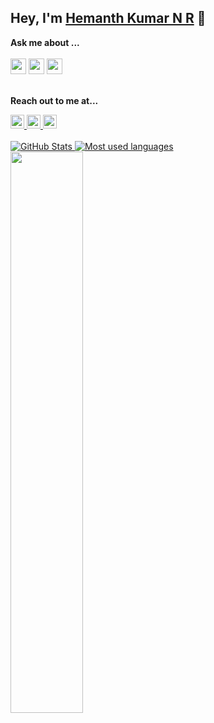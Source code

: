 ## Hey, I'm [Hemanth Kumar N R](https://github.com/hemanthkumarnr) 👋

**Ask me about ...**
</br>
<br/><img src='https://img.shields.io/badge/Android-3DDC84?logo=android&logoColor=white&style=for-the-badge' height='25'/> <img src='https://img.shields.io/badge/kotlin-%230095D5.svg?&style=for-the-badge&logo=kotlin&logoColor=white' height='25'/> <img src="https://img.shields.io/badge/java-%23ED8B00.svg?&style=for-the-badge&logo=java&logoColor=white" height='25'/>
<br/>
<br/>

**Reach out to me at...**

<a href="linkedin.com/in/hemanth-kumar-n-r-5001401a3">
  <img alt="Linkdein" width="22px" height="22px" src="https://cdn.jsdelivr.net/npm/simple-icons@v3/icons/linkedin.svg" />
</a> 
<a href="https://www.instagram.com/hemanth_reddy___/">
  <img alt="Instagram" width="22px" height="22px" src="https://cdn.jsdelivr.net/npm/simple-icons@v3/icons/instagram.svg" />
</a>
<a href="https://www.facebook.com/hemanthyashureddy">
  <img  alt=" Facebook" width="22px" height="22px" src="https://cdn.jsdelivr.net/npm/simple-icons@v3/icons/facebook.svg" />
</a>

<br/>

<br/>
<a href="https://github.com/hemanthkumarnr">
 <img  src="https://github-readme-stats.vercel.app/api?username=hemanthkumarnr&show_icons=true&theme=light&line_height=27&include_all_commits=true" alt="GitHub Stats"/>
</a>
<a href="https://github.com/hemanthkumarnr">
  <img alt="Most used languages" src="https://github-readme-stats.vercel.app/api/top-langs/?username=hemanthkumarnr&theme=light&hide=css" />
</a>
<br>
<img width="48%" src="https://github-readme-streak-stats.herokuapp.com/?user=hemanthkumarnr&theme=light" />

